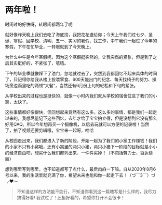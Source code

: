 # 两年啦！

时间过的好快呀，转眼间都两年了呢

就好像昨天晚上我们去吃了海底捞，我把花花送给你；今天上午我们过七夕、圣诞、寒假、回学校、清明、五一、实习的暑假、找工作，中午我们一起过了今年的寒假，下午在忙毕业，一转眼就到了今天晚上。

为什么中午是今年寒假呢，因为这个寒假挺突然的，让我突然的紧张，但是到了之后其实挺好的，不紧张了，嘻嘻。

下午的毕业季就像踩下了油门，忽地就过去了，突然到我都回忆不起来具体的时间了，只记得你给我从楼上投喂零食、600天能出门的纪念、每天找椅子的努力、操场旁边雨里吃的两顿“大餐”，当然还有6月份上旬的轻松和下旬的紧张。

从学校出来的过程也是挺快的，就像一小时内我们就从学校的宿舍住进了我们的小窝，太快了。

这些事情都好像很快，但回想起来竟然有这么多。这么多的事情，都是我们一起走过来的，我想尽量记下这些回忆，去年才给了宝宝拍立得，但是没想到它没有那么好用QAQ。所以今年想再买一个摄像机，以后去玩就可以方便的记录啦！当然了，拍了视频还要剪辑哦，宝宝来一起呀，哈哈

从校园走出来，我们都进入了新的阶段，开始一起为了我们的小家工作赚钱！我们的小家不只有小窝哦，还有小窝里的两只小猪，两只小猪下一阶段的目标就是小小的经济自由吧，想买什么我们都列出来，一件件买掉！（不包括劳力士、百达翡丽）

想到哪里写到哪里，也不知道都写了点什么，最后肉麻一下嘛。自从2020年8月6号以来，我的生活里就充满了你，希望未来也能和你一起走下去！（づ￣3￣）づ╭❤～

> 不知道这样的方法能不能行，不知道你看到这一篇瞎写是什么样的，我尽力搞得好看!
> 我试过了！还挺好看的，希望你打开不会很卡！

